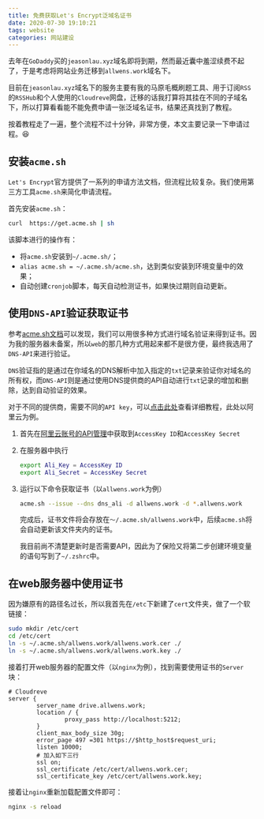 ```yaml
---
title: 免费获取Let's Encrypt泛域名证书
date: 2020-07-30 19:10:21
tags: website
categories: 网站建设
---
```


去年在`GoDaddy`买的`jeasonlau.xyz`域名即将到期，然而最近囊中羞涩续费不起了，于是考虑将网站业务迁移到`allwens.work`域名下。

目前在`jeasonlau.xyz`域名下的服务主要有我的马原毛概刷题工具、用于订阅`RSS`的`RSSHub`和个人使用的`Cloudreve`网盘，迁移的话我打算将其挂在不同的子域名下，所以打算看看能不能免费申请一张泛域名证书，结果还真找到了教程。

按着教程走了一遍，整个流程不过十分钟，非常方便，本文主要记录一下申请过程。😆

<!-- more -->

## 安装`acme.sh`

`Let's Encrypt`官方提供了一系列的申请方法文档，但流程比较复杂。我们使用第三方工具`acme.sh`来简化申请流程。

首先安装`acme.sh`：

```bash
curl  https://get.acme.sh | sh
```

该脚本进行的操作有：

+ 将`acme.sh`安装到`~/.acme.sh/`；
+ `alias acme.sh = ~/.acme.sh/acme.sh`，达到类似安装到环境变量中的效果；
+ 自动创建`cronjob`脚本，每天自动检测证书，如果快过期则自动更新。

## 使用`DNS-API`验证获取证书

参考[acme.sh文档](https://github.com/acmesh-official/acme.sh/wiki/How-to-issue-a-cert)可以发现，我们可以用很多种方式进行域名验证来得到证书。因为我的服务器未备案，所以`web`的那几种方式用起来都不是很方便，最终我选用了`DNS-API`来进行验证。

`DNS`验证指的是通过在你域名的DNS解析中加入指定的`txt`记录来验证你对域名的所有权，而`DNS-API`则是通过使用DNS提供商的API自动进行`txt`记录的增加和删除，达到自动验证的效果。

对于不同的提供商，需要不同的`API key`，可以[点击此处](https://github.com/acmesh-official/acme.sh/wiki/dnsapi)查看详细教程，此处以阿里云为例。

1. 首先在[阿里云账号的API管理](https://ak-console.aliyun.com/#/accesskey)中获取到`AccessKey ID`和`AccessKey Secret`

2. 在服务器中执行

   ```bash
   export Ali_Key = AccessKey ID
   export Ali_Secret = AccessKey Secret
   ```

3. 运行以下命令获取证书（以`allwens.work`为例）

   ```bash
   acme.sh --issue --dns dns_ali -d allwens.work -d *.allwens.work
   ```

   完成后，证书文件将会存放在`～/.acme.sh/allwens.work`中，后续`acme.sh`将会自动更新该文件夹内的证书。

   我目前尚不清楚更新时是否需要API，因此为了保险又将第二步创建环境变量的语句写到了`~/.zshrc`中。

## 在web服务器中使用证书

因为嫌原有的路径名过长，所以我首先在`/etc`下新建了`cert`文件夹，做了一个软链接：

```bash
sudo mkdir /etc/cert
cd /etc/cert
ln -s ~/.acme.sh/allwens.work/allwens.work.cer ./
ln -s ~/.acme.sh/allwens.work/allwens.work.key ./
```

接着打开web服务器的配置文件（以`nginx`为例），找到需要使用证书的`Server`块：

```nginx
# Cloudreve
server {
        server_name drive.allwens.work;
        location / {
                proxy_pass http://localhost:5212;
        }
        client_max_body_size 30g;
        error_page 497 =301 https://$http_host$request_uri;
        listen 10000;
        # 加入如下三行
        ssl on;
        ssl_certificate /etc/cert/allwens.work.cer;
        ssl_certificate_key /etc/cert/allwens.work.key;
```

接着让`nginx`重新加载配置文件即可：

```bash
nginx -s reload
```



